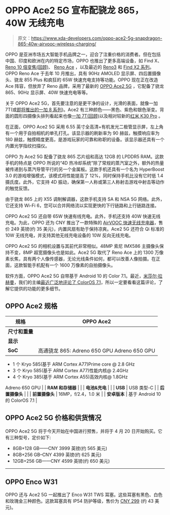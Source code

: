 # OPPO Ace2 5G 宣布配骁龙 865，40W 无线充电

> 原文：<https://www.xda-developers.com/oppo-ace2-5g-snapdragon-865-40w-airvooc-wireless-charging/>

OPPO 是亚洲市场五大智能手机品牌之一，迎合了注重价格的消费者。但在包括中国、印度和欧洲在内的特定市场，OPPO 也推出了更多高端设备，如 Find X、[Reno 10 倍变焦(回顾)](https://www.xda-developers.com/oppo-reno-10x-zoom-review/)、 [Reno Ace](https://www.xda-developers.com/oppo-reno-ace-65w-supervooc-special-gundam-edition-china-launch/) ，以及最近的 [Reno3](https://www.xda-developers.com/oppo-reno3-pro-international-launch-dual-front-cameras-quad-rear-cameras-mediatek-helio-p95/) 和 [Find X2 系列](https://www.xda-developers.com/oppo-find-x2-specifications-features-pricing-availability/)。OPPO Reno Ace 于去年 10 月推出，具有 90Hz AMOLED 显示屏、四后置摄像头、骁龙 855 Plus 和疯狂的 65W 快速充电支持等功能。OPPO 现在正在改造 Ace 阵容，但放弃了 Reno 品牌，采用了最新的 [OPPO Ace2 5G](https://www.xda-developers.com/oppo-reno-ace2-snapdragon-865-quad-cameras-china/) ，它配备了骁龙 865、90Hz 显示屏、40W 快速充电等等。

关于 OPPO Ace2 5G，首先要注意的是更干净的设计，光滑的表面，就像一加 7T(或[即将推出的一加 8 系列](https://www.xda-developers.com/oneplus-8-design-details-vibration-motor/))。Ace2 有三种颜色——黑色、紫色和银色渐变。背面的圆形四摄像头排列看起来也像[一加 7T(回顾)](https://www.xda-developers.com/oneplus-7t-review-premium-practical-smartphone/)以及相对较新的[红米 K30 Pro](https://www.xda-developers.com/xiaomi-redmi-k30-pro-notchless-pop-up-camera-design-snapdragon-865-china-launch/) 。

在正面，OPPO Ace2 5G 采用 6.55 英寸全高清+有机发光二极管显示屏，左上角有一个用于自拍相机的单孔打孔。该显示器的刷新率为 90 赫兹，触摸响应率为 180 赫兹，触摸精度更高，是游戏玩家的可靠和称职的设备。该显示器还具有一个内置光学指纹扫描仪。

OPPO 为 Ace2 5G 配备了骁龙 865 芯片组和高达 12GB 的 LPDDR5 RAM。这款手机的特点是 OPPO 所说的“4D 热冷却系统”除了常规的蒸汽室之外，额外的热量被传递到与蒸汽导管平行的另一个金属板。这款手机还具有一个名为 HyperBoost 3.0 的游戏增强模式，该模式将性能提高了 12%，同时保持手机比没有它时低 1.4 摄氏度。此外，它支持 4D 振动，确保第一人称或第三人称射击游戏中射击等动作的触觉反馈。

由于骁龙 865 上的 X55 调制解调器，这款手机支持 SA 和 NSA 5G 网络。此外，它还支持 Wi-Fi 6，您可以合并网络流以实现更快的下行链路和上行链路连接。

OPPO Ace2 5G 还自带 65W 快速有线充电。此外，手机还支持 40W 快速无线充电。为此，OPPO 还为 CNY 推出了一款特殊的 [AirVOOC 快速无线充电器](https://www.xda-developers.com/oppos-40w-airvooc-wireless-charger-certified-wpc/)，售价 249 英镑(约 35 美元)，内置风扇有助于保持凉爽。Ace2 5G 还符合 Qi 标准的 10W 无线充电，并支持其他无线充电设备的 10W 反向无线充电。

OPPO Ace2 5G 的相机设置与其前代非常相似。48MP 索尼 IMX586 主摄像头保持不变，8MP 超宽摄像头也是如此。Ace2 5G 取代了 Reno Ace 上的 1300 万像素长焦，具有两个人像传感器，无论光线条件如何，都可以改善人像拍摄。在正面，这款智能手机配有一个 1600 万像素的自拍摄像头。

软件方面，OPPO Ace2 5G 自带基于 Android 10 的 Color 7.1。最近，[米莎尔·拉赫曼](https://www.xda-developers.com/author/mishaalrahman/)，我们的主编[最近广泛地评论了 ColorOS 7.1](https://www.xda-developers.com/coloros-7-1-review-on-oppo-find-x2/)，所以一定要看看这篇评论，了解它提供的功能的更多细节。

## OPPO Ace2 规格

| 规格 | OPPO Ace2 |
| --- | --- |
| **尺寸和重量** |  |
| **显示** |  |
| **SoC** | 高通骁龙 865: Adreno 650 GPU Adreno 650 GPU

*   1 个 Kryo 585(基于 ARM Cortex A77)Prime core @ 2.8 GHz
*   3 个 Kryo 585(基于 ARM Cortex A77)性能内核@ 2.4GHz
*   4 个 Kryo 385(基于 ARM Cortex A55)高效内核@ 1.8GHz

Adreno 650 GPU |
| **RAM 和存储器** |  |
| **电池&充电** |  |
| **USB** | USB 类型-C |
| **后置摄像头** |  |
| **前置摄像头** | 16MP，f/2.4，1.0 米 |
| **安卓版本** | 基于 Android 10 的 ColorOS 7.1 |

## OPPO Ace2 5G 价格和供货情况

OPPO Ace2 5G 将于今天开始在中国进行预售，并将于 4 月 20 日开始购买。它有三种型号，定价如下:

*   8GB+128 GB——CNY 3999 英镑(约 565 美元)
*   8GB+256 GB–CNY 4399 英镑(约 625 美元)
*   12GB+256 GB——CNY 4599 英镑(约 650 美元)

* * *

## OPPO Enco W31

OPPO 还与 Ace2 5G 一起推出了 Enco W31 TWS 耳塞。这些耳塞有黑色、白色和玫瑰金三种颜色。这款耳塞具有 IP54 防护等级，售价为 [CNY 299](https://www.opposhop.cn/products/1289.html) (约 43 美元)。